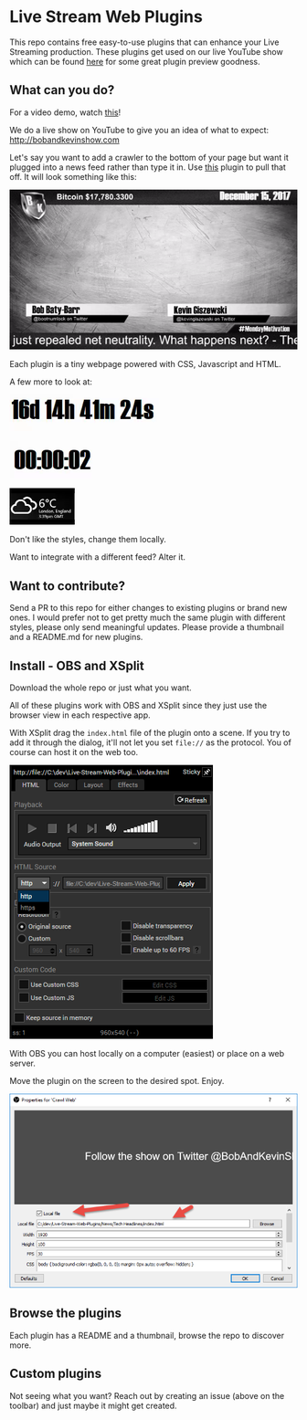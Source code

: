 # Live Stream Web Plugins

This repo contains free easy-to-use plugins that can enhance your Live Streaming production. These plugins get used on our live YouTube show which can be found [here](https://www.youtube.com/watch?v=1gnFUAa89ns) for some great plugin preview goodness.

## What can you do? 

For a video demo, watch [this](https://www.youtube.com/watch?v=ZMJpKGmxdB0)!

We do a live show on YouTube to give you an idea of what to expect: http://bobandkevinshow.com

Let's say you want to add a crawler to the bottom of your page but want it plugged into a news feed rather than type it in. Use [this](https://github.com/kgiszewski/Live-Stream-Web-Plugins/tree/master/News/Tech%20Headlines) plugin to pull that off. It will look something like this:

[![Crawl](News/Tech%20Headlines/img/thumb.gif)](News/Tech%20Headlines)

Each plugin is a tiny webpage powered with CSS, Javascript and HTML. 

A few more to look at:

[![thumb](Date%20and%20Time/Countdown%20Timer/img/thumb.gif)](Date%20and%20Time/Countdown%20Timer)

[![thumb](Date%20and%20Time/Timer%20Up/img/thumb.gif)](Date%20and%20Time/Timer%20Up)

[![thumb](News/Weather/img/thumb.gif)](News/Weather)

Don't like the styles, change them locally.

Want to integrate with a different feed? Alter it.

## Want to contribute?

Send a PR to this repo for either changes to existing plugins or brand new ones. I would prefer not to get pretty much the same plugin with different styles, please only send meaningful updates. Please provide a thumbnail and a README.md for new plugins.

## Install - OBS and XSplit

Download the whole repo or just what you want. 

All of these plugins work with OBS and XSplit since they just use the browser view in each respective app. 

With XSplit drag the `index.html` file of the plugin onto a scene. If you try to add it through the dialog, it'll not let you set `file://` as the protocol. You of course can host it on the web too.

![xsplit](img/xsplit-install.png)

With OBS you can host locally on a computer (easiest) or place on a web server.

Move the plugin on the screen to the desired spot. Enjoy.

![xsplit](img/obs-install.png)

## Browse the plugins

Each plugin has a README and a thumbnail, browse the repo to discover more.

## Custom plugins

Not seeing what you want? Reach out by creating an issue (above on the toolbar) and just maybe it might get created.
